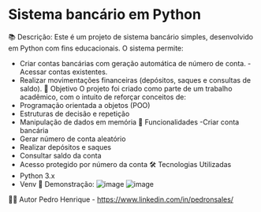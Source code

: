 # Sistema bancário em Python
📚 Descrição:
Este é um projeto de sistema bancário simples, desenvolvido em Python com fins educacionais.
O sistema permite:
- Criar contas bancárias com geração automática de número de conta.
-Acessar contas existentes.
- Realizar movimentações financeiras (depósitos, saques e consultas de saldo).
🎯 Objetivo
O projeto foi criado como parte de um trabalho acadêmico, com o intuito de reforçar conceitos de:
- Programação orientada a objetos (POO)
- Estruturas de decisão e repetição
- Manipulação de dados em memória
🚀 Funcionalidades
-Criar conta bancária
- Gerar número de conta aleatório
- Realizar depósitos e saques
- Consultar saldo da conta
- Acesso protegido por número da conta
🛠 Tecnologias Utilizadas
- Python 3.x
- Venv
📸 Demonstração: 
![image](https://github.com/user-attachments/assets/d185d310-18a1-4251-b895-e91de0bd8278)
![image](https://github.com/user-attachments/assets/888a8366-e2ab-43c0-a1f8-1833edee290c)

👨‍💻 Autor
Pedro Henrique - https://www.linkedin.com/in/pedronsales/
